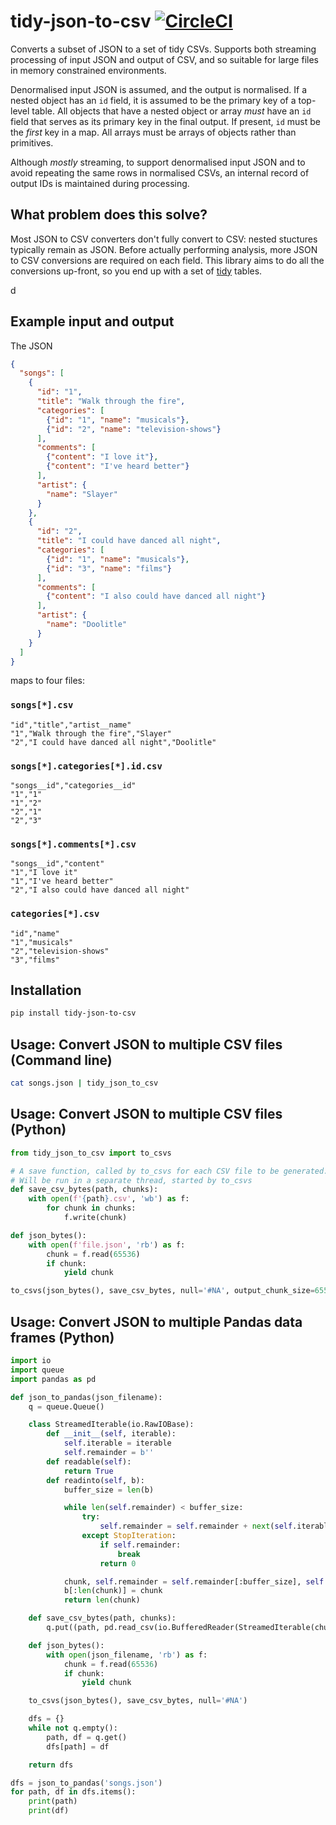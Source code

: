 # tidy-json-to-csv [![CircleCI](https://circleci.com/gh/uktrade/tidy-json-to-csv.svg?style=svg)](https://circleci.com/gh/uktrade/tidy-json-to-csv)

Converts a subset of JSON to a set of tidy CSVs. Supports both streaming processing of input JSON and output of CSV, and so suitable for large files in memory constrained environments.

Denormalised input JSON is assumed, and the output is normalised. If a nested object has an `id` field, it is assumed to be the primary key of a top-level table. All objects that have a nested object or array _must_ have an `id` field that serves as its primary key in the final output. If present, `id` must be the _first_ key in a map. All arrays must be arrays of objects rather than primitives.

Although _mostly_ streaming, to support denormalised input JSON and to avoid repeating the same rows in normalised CSVs, an internal record of output IDs is maintained during processing.


## What problem does this solve?

Most JSON to CSV converters don't fully convert to CSV: nested stuctures typically remain as JSON. Before actually performing analysis, more JSON to CSV conversions are required on each field. This library aims to do all the conversions up-front, so you end up with a set of [tidy](https://vita.had.co.nz/papers/tidy-data.pdf) tables.

d
## Example input and output

The JSON

```json
{
  "songs": [
    {
      "id": "1",
      "title": "Walk through the fire",
      "categories": [
        {"id": "1", "name": "musicals"},
        {"id": "2", "name": "television-shows"}
      ],
      "comments": [
        {"content": "I love it"},
        {"content": "I've heard better"}
      ],
      "artist": {
        "name": "Slayer"
      }
    },
    {
      "id": "2",
      "title": "I could have danced all night",
      "categories": [
        {"id": "1", "name": "musicals"},
        {"id": "3", "name": "films"}
      ],
      "comments": [
        {"content": "I also could have danced all night"}
      ],
      "artist": {
        "name": "Doolitle"
      }
    }
  ]
}
```

maps to four files:

### `songs[*].csv`

```csv
"id","title","artist__name"
"1","Walk through the fire","Slayer"
"2","I could have danced all night","Doolitle"
```

### `songs[*].categories[*].id.csv`

```csv
"songs__id","categories__id"
"1","1"
"1","2"
"2","1"
"2","3"
```

### `songs[*].comments[*].csv`

```csv
"songs__id","content"
"1","I love it"
"1","I've heard better"
"2","I also could have danced all night"
```

### `categories[*].csv`

```csv
"id","name"
"1","musicals"
"2","television-shows"
"3","films"
```


## Installation

```bash
pip install tidy-json-to-csv
```


## Usage: Convert JSON to multiple CSV files (Command line)

```bash
cat songs.json | tidy_json_to_csv
```


## Usage: Convert JSON to multiple CSV files (Python)

```python
from tidy_json_to_csv import to_csvs

# A save function, called by to_csvs for each CSV file to be generated.
# Will be run in a separate thread, started by to_csvs
def save_csv_bytes(path, chunks):
    with open(f'{path}.csv', 'wb') as f:
        for chunk in chunks:
            f.write(chunk)

def json_bytes():
    with open(f'file.json', 'rb') as f:
        chunk = f.read(65536)
        if chunk:
            yield chunk

to_csvs(json_bytes(), save_csv_bytes, null='#NA', output_chunk_size=65536)
```


## Usage: Convert JSON to multiple Pandas data frames (Python)

```python
import io
import queue
import pandas as pd

def json_to_pandas(json_filename):
    q = queue.Queue()

    class StreamedIterable(io.RawIOBase):
        def __init__(self, iterable):
            self.iterable = iterable
            self.remainder = b''
        def readable(self):
            return True
        def readinto(self, b):
            buffer_size = len(b)

            while len(self.remainder) < buffer_size:
                try:
                    self.remainder = self.remainder + next(self.iterable)
                except StopIteration:
                    if self.remainder:
                        break
                    return 0

            chunk, self.remainder = self.remainder[:buffer_size], self.remainder[buffer_size:]
            b[:len(chunk)] = chunk
            return len(chunk)

    def save_csv_bytes(path, chunks):
        q.put((path, pd.read_csv(io.BufferedReader(StreamedIterable(chunks), buffer_size=65536), na_values=['#NA'])))

    def json_bytes():
        with open(json_filename, 'rb') as f:
            chunk = f.read(65536)
            if chunk:
                yield chunk

    to_csvs(json_bytes(), save_csv_bytes, null='#NA')

    dfs = {}
    while not q.empty():
        path, df = q.get()
        dfs[path] = df

    return dfs

dfs = json_to_pandas('songs.json')
for path, df in dfs.items():
    print(path)
    print(df)
```
